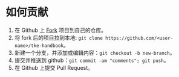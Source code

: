 # 如何贡献

1. 在 Github 上 [Fork](https://github.com/TencentCloudContainerTeam/tke-handbook/fork) 项目到自己的仓库。
2. 将 fork 后的项目拉到本地: `git clone https://github.com/<user-name>/tke-handbook`。
3. 新建一个分支，并添加或编辑内容：`git checkout -b new-branch`。
4. 提交并推送到 github：`git commit -am "comments"; git push`。
5. 在 Github 上提交 Pull Request。

